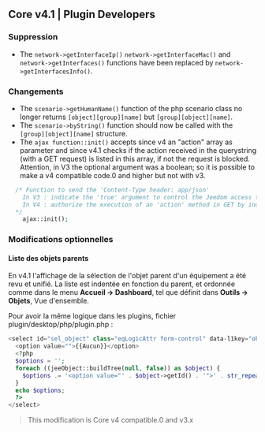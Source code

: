 ## Core v4.1 | Plugin Developers

### Suppression

- The `network->getInterfaceIp()` `network->getInterfaceMac()` and `network->getInterfaces()` functions have been replaced by `network->getInterfacesInfo()`.

### Changements

- The `scenario->getHumanName()` function of the php scenario class no longer returns `[object][group][name]` but `[group][object][name]`.
- The `scenario->byString()` function should now be called with the `[group][object][name]` structure.
- The `ajax function::init()` accepts since v4 an "action" array as parameter and since v4.1 checks if the action received in the querystring (with a GET request) is listed in this array, if not the request is blocked.
Attention, in V3 the optional argument was a boolean; so it is possible to make a v4 compatible code.0 and higher but not with v3.
````php
  /* Function to send the 'Content-Type header: app/json'
    In V3 : indicate the 'true' argument to control the Jeedom access token
    In V4 : authorize the execution of an 'action' method in GET by indicating the name(s) of the action(s) in an array as argument
  */  
    ajax::init();
````

### Modifications optionnelles

#### Liste des objets parents

En v4.1 l'affichage de la sélection de l'objet parent d'un équipement a été revu et unifié. La liste est indentée en fonction du parent, et ordonnée comme dans le menu **Accueil  → Dashboard**, tel que définit dans **Outils → Objets**, Vue d'ensemble.

Pour avoir la même logique dans les plugins, fichier plugin/desktop/php/plugin.php :

````php
<select id="sel_object" class="eqLogicAttr form-control" data-l1key="object_id">
  <option value="">{{Aucun}}</option>
  <?php
  $options = '';
  foreach ((jeeObject::buildTree(null, false)) as $object) {
    $options .= '<option value="' . $object->getId() . '">' . str_repeat('&nbsp;&nbsp;', $object->getConfiguration('parentNumber')) . $object->getName() . '</option>';
  }
  echo $options;
  ?>
</select>
````

> This modification is Core v4 compatible.0 and v3.x


